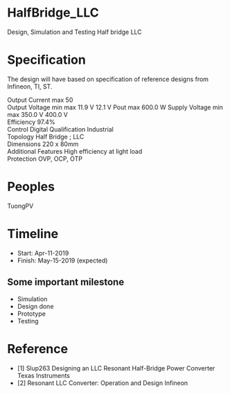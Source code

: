 # HalfBridge_LLC
Design, Simulation and Testing Half bridge LLC

# Specification
The design will have based on specification of reference designs from Infineon, TI, ST.

Output Current   max	50	
Output Voltage   min  max	11.9 V   12.1 V	
Pout   max	600.0 W	
Supply Voltage   min  max	350.0 V   400.0 V	
Efficiency	97.4%	
Control	Digital	
Qualification	Industrial	
Topology	Half Bridge ; LLC	
Dimensions	220 x 80mm	
Additional Features	High efficiency at light load	
Protection	OVP, OCP, OTP	

# Peoples
TuongPV

# Timeline 
-	Start: Apr-11-2019
-	Finish: May-15-2019 (expected)

## Some important milestone
* Simulation
* Design done
* Prototype
* Testing

# Reference
* [1] Slup263 Designing an LLC Resonant Half-Bridge Power Converter Texas Instruments
* [2] Resonant LLC Converter: Operation and Design Infineon
